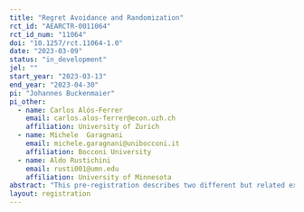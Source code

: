 ```yaml
---
title: "Regret Avoidance and Randomization"
rct_id: "AEARCTR-0011064"
rct_id_num: "11064"
doi: "10.1257/rct.11064-1.0"
date: "2023-03-09"
status: "in_development"
jel: ""
start_year: "2023-03-13"
end_year: "2023-04-30"
pi: "Johannes Buckenmaier"
pi_other:
  - name: Carlos Alós-Ferrer
    email: carlos.alos-ferrer@econ.uzh.ch
    affiliation: University of Zurich
  - name: Michele  Garagnani
    email: michele.garagnani@unibocconi.it
    affiliation: Bocconi University
  - name: Aldo Rustichini
    email: rusti001@umn.edu
    affiliation: University of Minnesota
abstract: "This pre-registration describes two different but related experiments: Explicit Randomization and Implicit Randomization. They will be run as treatments of a larger experiment and analyzed both individually and in comparison to each other. The experiments study the link between regret-avoidance and explicit/implicit randomization behavior in decision making under risk. We describe the experimental design, the hypotheses, planned analyses, and the sample size."
layout: registration
---
```


